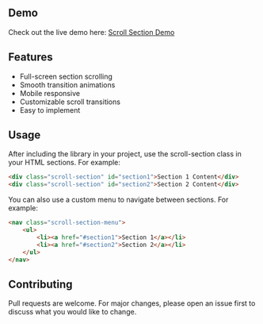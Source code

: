 ## Demo

Check out the live demo here: [Scroll Section Demo](https://ndnci.github.io/scroll-section/)

## Features

-   Full-screen section scrolling
-   Smooth transition animations
-   Mobile responsive
-   Customizable scroll transitions
-   Easy to implement

## Usage

After including the library in your project, use the scroll-section class in your HTML sections. For example:

```html
<div class="scroll-section" id="section1">Section 1 Content</div>
<div class="scroll-section" id="section2">Section 2 Content</div>
```

You can also use a custom menu to navigate between sections. For example:

```html
<nav class="scroll-section-menu">
    <ul>
        <li><a href="#section1">Section 1</a></li>
        <li><a href="#section2">Section 2</a></li>
    </ul>
</nav>
```

## Contributing

Pull requests are welcome. For major changes, please open an issue first to discuss what you would like to change.
